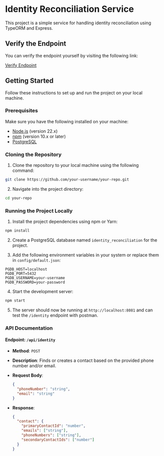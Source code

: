 # Identity Reconciliation Service

This project is a simple service for handling identity reconciliation using TypeORM and Express.

## Verify the Endpoint

You can verify the endpoint yourself by visiting the following link:

[Verify Endpoint](https://your-endpoint-url.com)

## Getting Started

Follow these instructions to set up and run the project on your local machine.

### Prerequisites

Make sure you have the following installed on your machine:

- [Node.js](https://nodejs.org/) (version 22.x)
- [npm](https://www.npmjs.com/) (version 10.x or later)
- [PostgreSQL](https://www.postgresql.org/)

### Cloning the Repository

1. Clone the repository to your local machine using the following command:

```sh
git clone https://github.com/your-username/your-repo.git
```

2. Navigate into the project directory:

```sh
cd your-repo
```

### Running the Project Locally

1. Install the project dependencies using npm or Yarn:

```sh
npm install
```

2. Create a PostgreSQL database named `identity_reconciliation` for the project.

3. Add the following environment variables in your system or replace them in `config/default.json`:

```env
PGDB_HOST=localhost
PGDB_PORT=5432
PGDB_USERNAME=your-username
PGDB_PASSWORD=your-password
```

4. Start the development server:

```sh
npm start
```

5. The server should now be running at `http://localhost:8081` and can test the `/identity` endpoint with postman.

### API Documentation

#### Endpoint: `/api/identity`

- **Method**: `POST`
- **Description**: Finds or creates a contact based on the provided phone number and/or email.
- **Request Body**:

  ```json
  {
    "phoneNumber": "string",
    "email": "string"
  }
  ```

- **Response**:

  ```json
  {
    "contact": {
      "primaryContactId": "number",
      "emails": ["string"],
      "phoneNumbers": ["string"],
      "secondaryContactIds": ["number"]
    }
  }
  ```
